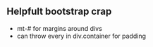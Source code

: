 ## Helpfult bootstrap crap
- mt-# for margins around divs
- can throw every in div.container for padding